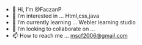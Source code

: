 
- 👋 Hi, I’m @FaczanP
- 👀 I’m interested in ...
Html,css,java
- 🌱 I’m currently learning ...
Webler learning studio
- 💞️ I’m looking to collaborate on ...
- 📫 How to reach me ...
mscf2006@gmail.com
<!---
FaczanP/FaczanP is a ✨ special ✨ repository because its `README.md` (this file) appears on your GitHub profile.
You can click the Preview link to take a look at your changes.
--->
